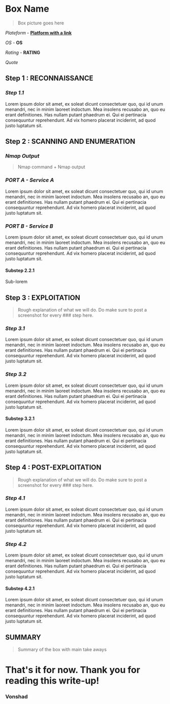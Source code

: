 # **Box Name**

> Box picture goes here

*Plateform* - [**Platform with a link**](www.google.com)

*OS* - **OS**

*Rating* - **RATING**

*Quote*

## **Step 1 : RECONNAISSANCE**

### *Step 1.1*

Lorem ipsum dolor sit amet, ex soleat dicunt consectetuer quo, qui id unum menandri, nec in minim laoreet indoctum. Mea insolens recusabo an, quo eu erant definitiones. Has nullam putant phaedrum ei. Qui ei pertinacia consequuntur reprehendunt. Ad vix homero placerat inciderint, ad quod justo luptatum sit.


## **Step 2 : SCANNING AND ENUMERATION**

### *Nmap Output*

> Nmap command + Nmap output

### *PORT A - Service A*

Lorem ipsum dolor sit amet, ex soleat dicunt consectetuer quo, qui id unum menandri, nec in minim laoreet indoctum. Mea insolens recusabo an, quo eu erant definitiones. Has nullam putant phaedrum ei. Qui ei pertinacia consequuntur reprehendunt. Ad vix homero placerat inciderint, ad quod justo luptatum sit.

### *PORT B - Service B*

Lorem ipsum dolor sit amet, ex soleat dicunt consectetuer quo, qui id unum menandri, nec in minim laoreet indoctum. Mea insolens recusabo an, quo eu erant definitiones. Has nullam putant phaedrum ei. Qui ei pertinacia consequuntur reprehendunt. Ad vix homero placerat inciderint, ad quod justo luptatum sit.

#### Substep 2.2.1

Sub-lorem


## **Step 3 : EXPLOITATION**

> Rough explanation of what we will do. Do make sure to post a screenshot for every ### step here.

### *Step 3.1*

Lorem ipsum dolor sit amet, ex soleat dicunt consectetuer quo, qui id unum menandri, nec in minim laoreet indoctum. Mea insolens recusabo an, quo eu erant definitiones. Has nullam putant phaedrum ei. Qui ei pertinacia consequuntur reprehendunt. Ad vix homero placerat inciderint, ad quod justo luptatum sit.

### *Step 3.2*

Lorem ipsum dolor sit amet, ex soleat dicunt consectetuer quo, qui id unum menandri, nec in minim laoreet indoctum. Mea insolens recusabo an, quo eu erant definitiones. Has nullam putant phaedrum ei. Qui ei pertinacia consequuntur reprehendunt. Ad vix homero placerat inciderint, ad quod justo luptatum sit.

#### Substep 3.2.1

Lorem ipsum dolor sit amet, ex soleat dicunt consectetuer quo, qui id unum menandri, nec in minim laoreet indoctum. Mea insolens recusabo an, quo eu erant definitiones. Has nullam putant phaedrum ei. Qui ei pertinacia consequuntur reprehendunt. Ad vix homero placerat inciderint, ad quod justo luptatum sit.


## **Step 4 : POST-EXPLOITATION**

> Rough explanation of what we will do. Do make sure to post a screenshot for every ### step here.

### *Step 4.1*

Lorem ipsum dolor sit amet, ex soleat dicunt consectetuer quo, qui id unum menandri, nec in minim laoreet indoctum. Mea insolens recusabo an, quo eu erant definitiones. Has nullam putant phaedrum ei. Qui ei pertinacia consequuntur reprehendunt. Ad vix homero placerat inciderint, ad quod justo luptatum sit.

### *Step 4.2*

Lorem ipsum dolor sit amet, ex soleat dicunt consectetuer quo, qui id unum menandri, nec in minim laoreet indoctum. Mea insolens recusabo an, quo eu erant definitiones. Has nullam putant phaedrum ei. Qui ei pertinacia consequuntur reprehendunt. Ad vix homero placerat inciderint, ad quod justo luptatum sit.

#### Substep 4.2.1

Lorem ipsum dolor sit amet, ex soleat dicunt consectetuer quo, qui id unum menandri, nec in minim laoreet indoctum. Mea insolens recusabo an, quo eu erant definitiones. Has nullam putant phaedrum ei. Qui ei pertinacia consequuntur reprehendunt. Ad vix homero placerat inciderint, ad quod justo luptatum sit.


## **SUMMARY**

> Summary of the box with main take aways

# **That's it for now. Thank you for reading this write-up!**

### **Vonshad**
